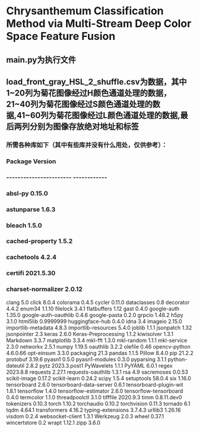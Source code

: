 # Chrysanthemum Classification Method via Multi-Stream Deep Color Space Feature Fusion
## main.py为执行文件
## load_front_gray_HSL_2_shuffle.csv为数据，其中1\~20列为菊花图像经过H颜色通道处理的数据，21\~40列为菊花图像经过S颜色通道处理的数据,41\~60列为菊花图像经过L颜色通道处理的数据,最后两列分别为图像存放绝对地址和标签
### 所需各种库如下（其中有些库并没有什么用处，仅供参考）：
### Package                 Version
### ----------------------- ------------
### absl-py                 0.15.0
### astunparse              1.6.3
### bleach                  1.5.0
### cached-property         1.5.2
### cachetools              4.2.4
### certifi                 2021.5.30
### charset-normalizer      2.0.12
clang                   5.0
click                   8.0.4
colorama                0.4.5
cycler                  0.11.0
dataclasses             0.8
decorator               4.4.2
enum34                  1.1.10
filelock                3.4.1
flatbuffers             1.12
gast                    0.4.0
google-auth             1.35.0
google-auth-oauthlib    0.4.6
google-pasta            0.2.0
grpcio                  1.48.2
h5py                    3.1.0
html5lib                0.9999999
huggingface-hub         0.4.0
idna                    3.4
imageio                 2.15.0
importlib-metadata      4.8.3
importlib-resources     5.4.0
joblib                  1.1.1
jsonpatch               1.32
jsonpointer             2.3
keras                   2.6.0
Keras-Preprocessing     1.1.2
kiwisolver              1.3.1
Markdown                3.3.7
matplotlib              3.3.4
mkl-fft                 1.3.0
mkl-random              1.1.1
mkl-service             2.3.0
networkx                2.5.1
numpy                   1.19.5
oauthlib                3.2.2
olefile                 0.46
opencv-python           4.6.0.66
opt-einsum              3.3.0
packaging               21.3
pandas                  1.1.5
Pillow                  8.4.0
pip                     21.2.2
protobuf                3.19.6
pyasn1                  0.5.0
pyasn1-modules          0.3.0
pyparsing               3.1.1
python-dateutil         2.8.2
pytz                    2023.3.post1
PyWavelets              1.1.1
PyYAML                  6.0.1
regex                   2023.8.8
requests                2.27.1
requests-oauthlib       1.3.1
rsa                     4.9
sacremoses              0.0.53
scikit-image            0.17.2
scikit-learn            0.24.2
scipy                   1.5.4
setuptools              58.0.4
six                     1.16.0
tensorboard             2.6.0
tensorboard-data-server 0.6.1
tensorboard-plugin-wit  1.8.1
tensorflow              1.4.0
tensorflow-estimator    2.6.0
tensorflow-tensorboard  0.4.0
termcolor               1.1.0
threadpoolctl           3.1.0
tifffile                2020.9.3
timm                    0.8.11.dev0
tokenizers              0.10.3
torch                   1.10.2
torchaudio              0.10.2
torchvision             0.11.3
tornado                 6.1
tqdm                    4.64.1
transformers            4.16.2
typing-extensions       3.7.4.3
urllib3                 1.26.16
visdom                  0.2.4
websocket-client        1.3.1
Werkzeug                2.0.3
wheel                   0.37.1
wincertstore            0.2
wrapt                   1.12.1
zipp                    3.6.0
